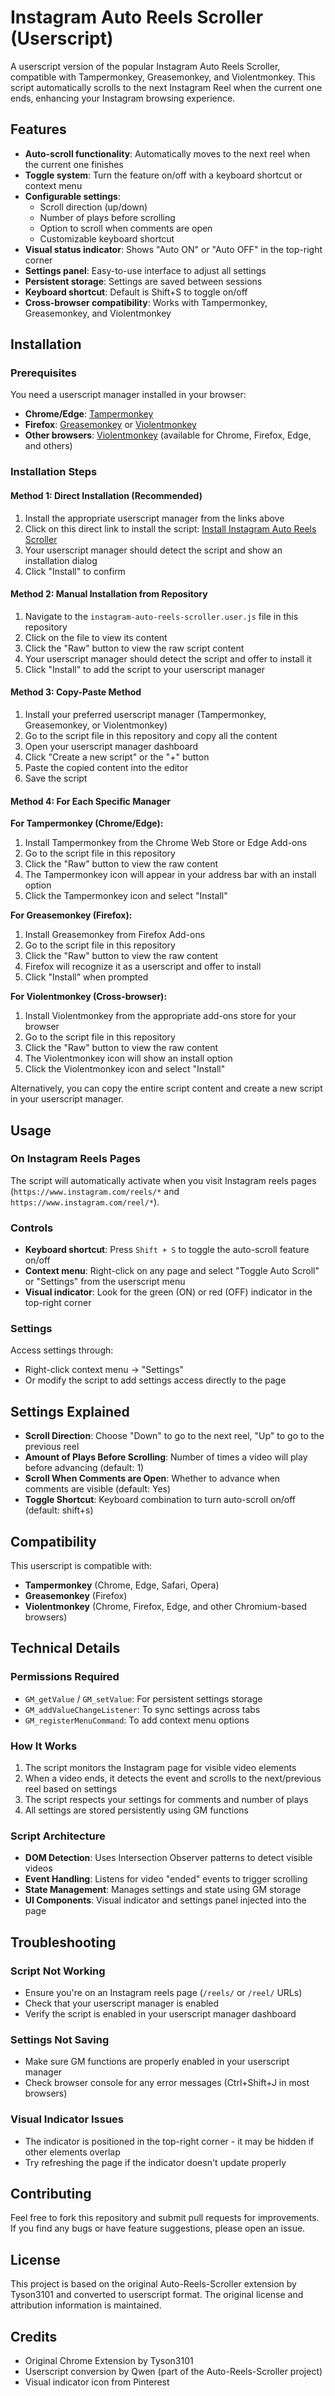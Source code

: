 # Instagram Auto Reels Scroller (Userscript)

A userscript version of the popular Instagram Auto Reels Scroller, compatible with Tampermonkey, Greasemonkey, and Violentmonkey. This script automatically scrolls to the next Instagram Reel when the current one ends, enhancing your Instagram browsing experience.

## Features

- **Auto-scroll functionality**: Automatically moves to the next reel when the current one finishes
- **Toggle system**: Turn the feature on/off with a keyboard shortcut or context menu
- **Configurable settings**:
  - Scroll direction (up/down)
  - Number of plays before scrolling
  - Option to scroll when comments are open
  - Customizable keyboard shortcut
- **Visual status indicator**: Shows "Auto ON" or "Auto OFF" in the top-right corner
- **Settings panel**: Easy-to-use interface to adjust all settings
- **Persistent storage**: Settings are saved between sessions
- **Keyboard shortcut**: Default is Shift+S to toggle on/off
- **Cross-browser compatibility**: Works with Tampermonkey, Greasemonkey, and Violentmonkey

## Installation

### Prerequisites
You need a userscript manager installed in your browser:
- **Chrome/Edge**: [Tampermonkey](https://www.tampermonkey.net/)
- **Firefox**: [Greasemonkey](https://addons.mozilla.org/en-US/firefox/addon/greasemonkey/) or [Violentmonkey](https://addons.mozilla.org/en-US/firefox/addon/violentmonkey/)
- **Other browsers**: [Violentmonkey](https://violentmonkey.github.io/get-it/) (available for Chrome, Firefox, Edge, and others)

### Installation Steps

#### Method 1: Direct Installation (Recommended)
1. Install the appropriate userscript manager from the links above
2. Click on this direct link to install the script: 
   [Install Instagram Auto Reels Scroller](https://raw.githubusercontent.com/shubhamj010Auto-Reels-Scroller/main/instagram-auto-reels-scroller.user.js)
3. Your userscript manager should detect the script and show an installation dialog
4. Click "Install" to confirm

#### Method 2: Manual Installation from Repository
1. Navigate to the `instagram-auto-reels-scroller.user.js` file in this repository
2. Click on the file to view its content
3. Click the "Raw" button to view the raw script content
4. Your userscript manager should detect the script and offer to install it
5. Click "Install" to add the script to your userscript manager

#### Method 3: Copy-Paste Method
1. Install your preferred userscript manager (Tampermonkey, Greasemonkey, or Violentmonkey)
2. Go to the script file in this repository and copy all the content
3. Open your userscript manager dashboard
4. Click "Create a new script" or the "+" button
5. Paste the copied content into the editor
6. Save the script

#### Method 4: For Each Specific Manager

**For Tampermonkey (Chrome/Edge):**
1. Install Tampermonkey from the Chrome Web Store or Edge Add-ons
2. Go to the script file in this repository
3. Click the "Raw" button to view the raw content
4. The Tampermonkey icon will appear in your address bar with an install option
5. Click the Tampermonkey icon and select "Install"

**For Greasemonkey (Firefox):**
1. Install Greasemonkey from Firefox Add-ons
2. Go to the script file in this repository
3. Click the "Raw" button to view the raw content
4. Firefox will recognize it as a userscript and offer to install
5. Click "Install" when prompted

**For Violentmonkey (Cross-browser):**
1. Install Violentmonkey from the appropriate add-ons store for your browser
2. Go to the script file in this repository
3. Click the "Raw" button to view the raw content
4. The Violentmonkey icon will show an install option
5. Click the Violentmonkey icon and select "Install"

Alternatively, you can copy the entire script content and create a new script in your userscript manager.

## Usage

### On Instagram Reels Pages
The script will automatically activate when you visit Instagram reels pages (`https://www.instagram.com/reels/*` and `https://www.instagram.com/reel/*`).

### Controls
- **Keyboard shortcut**: Press `Shift + S` to toggle the auto-scroll feature on/off
- **Context menu**: Right-click on any page and select "Toggle Auto Scroll" or "Settings" from the userscript menu
- **Visual indicator**: Look for the green (ON) or red (OFF) indicator in the top-right corner

### Settings
Access settings through:
- Right-click context menu → "Settings"
- Or modify the script to add settings access directly to the page

## Settings Explained

- **Scroll Direction**: Choose "Down" to go to the next reel, "Up" to go to the previous reel
- **Amount of Plays Before Scrolling**: Number of times a video will play before advancing (default: 1)
- **Scroll When Comments are Open**: Whether to advance when comments are visible (default: Yes)
- **Toggle Shortcut**: Keyboard combination to turn auto-scroll on/off (default: shift+s)

## Compatibility

This userscript is compatible with:
- **Tampermonkey** (Chrome, Edge, Safari, Opera)
- **Greasemonkey** (Firefox)
- **Violentmonkey** (Chrome, Firefox, Edge, and other Chromium-based browsers)

## Technical Details

### Permissions Required
- `GM_getValue` / `GM_setValue`: For persistent settings storage
- `GM_addValueChangeListener`: To sync settings across tabs
- `GM_registerMenuCommand`: To add context menu options

### How It Works
1. The script monitors the Instagram page for visible video elements
2. When a video ends, it detects the event and scrolls to the next/previous reel based on settings
3. The script respects your settings for comments and number of plays
4. All settings are stored persistently using GM functions

### Script Architecture
- **DOM Detection**: Uses Intersection Observer patterns to detect visible videos
- **Event Handling**: Listens for video "ended" events to trigger scrolling
- **State Management**: Manages settings and state using GM storage
- **UI Components**: Visual indicator and settings panel injected into the page

## Troubleshooting

### Script Not Working
- Ensure you're on an Instagram reels page (`/reels/` or `/reel/` URLs)
- Check that your userscript manager is enabled
- Verify the script is enabled in your userscript manager dashboard

### Settings Not Saving
- Make sure GM functions are properly enabled in your userscript manager
- Check browser console for any error messages (Ctrl+Shift+J in most browsers)

### Visual Indicator Issues
- The indicator is positioned in the top-right corner - it may be hidden if other elements overlap
- Try refreshing the page if the indicator doesn't update properly

## Contributing

Feel free to fork this repository and submit pull requests for improvements. If you find any bugs or have feature suggestions, please open an issue.

## License

This project is based on the original Auto-Reels-Scroller extension by Tyson3101 and converted to userscript format. The original license and attribution information is maintained.

## Credits

- Original Chrome Extension by Tyson3101
- Userscript conversion by Qwen (part of the Auto-Reels-Scroller project)
- Visual indicator icon from Pinterest
